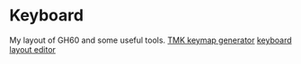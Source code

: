 # Keyboard
My layout of GH60 and some useful tools. 
[TMK keymap generator](https://tkg.io/)
[keyboard layout editor](http://www.keyboard-layout-editor.com/#/)
